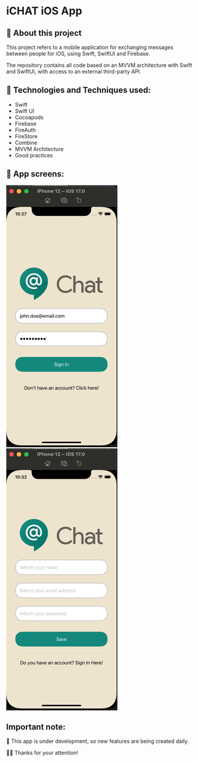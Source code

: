 # iCHAT iOS App

## 📱 About this project
This project refers to a mobile application for exchanging messages between people for iOS, using Swift, SwiftUI and Firebase.

The repository contains all code based on an MVVM architecture with Swift and SwiftUI, with access to an external third-party API.

##  🤔 Technologies and Techniques used:
* Swift
* Swift UI
* Cocoapods
* Firebase
* FireAuth
* FireStore
* Combine
* MVVM Architecture
* Good practices

##  📱 App screens:
![SignIN Screen](https://github.com/edsonpsantos/images/blob/main/iChat/SignIn.png)
![SignUN Screen](https://github.com/edsonpsantos/images/blob/main/iChat/SignUpScreen.png)

## Important note:
🚀 This app is under development, so new features are being created daily.

🙏🏽 Thanks for your attention! 
